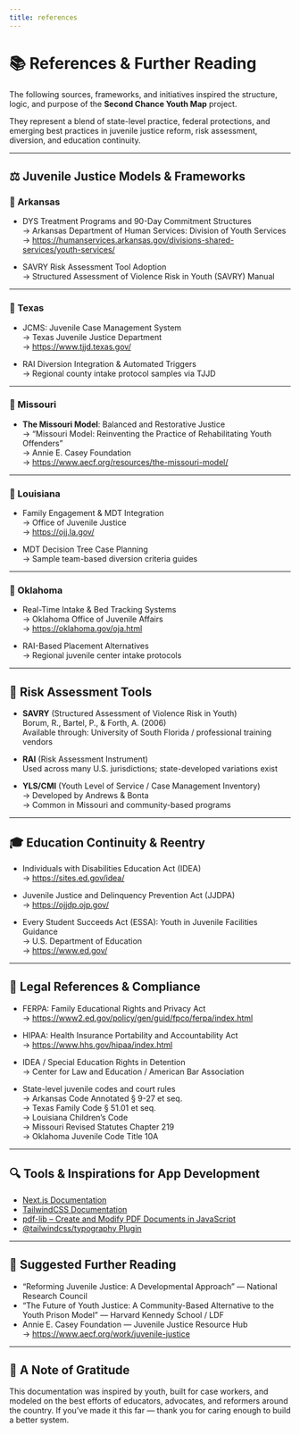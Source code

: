 ```yaml
---
title: references
---
```


# 📚 References & Further Reading

The following sources, frameworks, and initiatives inspired the structure, logic, and purpose of the **Second Chance Youth Map** project.

They represent a blend of state-level practice, federal protections, and emerging best practices in juvenile justice reform, risk assessment, diversion, and education continuity.

---

## ⚖️ Juvenile Justice Models & Frameworks

### 🔹 Arkansas
- DYS Treatment Programs and 90-Day Commitment Structures  
  → Arkansas Department of Human Services: Division of Youth Services  
  → https://humanservices.arkansas.gov/divisions-shared-services/youth-services/

- SAVRY Risk Assessment Tool Adoption  
  → Structured Assessment of Violence Risk in Youth (SAVRY) Manual

---

### 🔹 Texas
- JCMS: Juvenile Case Management System  
  → Texas Juvenile Justice Department  
  → https://www.tjjd.texas.gov/

- RAI Diversion Integration & Automated Triggers  
  → Regional county intake protocol samples via TJJD

---

### 🔹 Missouri
- **The Missouri Model**: Balanced and Restorative Justice  
  → “Missouri Model: Reinventing the Practice of Rehabilitating Youth Offenders”  
  → Annie E. Casey Foundation  
  → https://www.aecf.org/resources/the-missouri-model/

---

### 🔹 Louisiana
- Family Engagement & MDT Integration  
  → Office of Juvenile Justice  
  → https://ojj.la.gov/

- MDT Decision Tree Case Planning  
  → Sample team-based diversion criteria guides

---

### 🔹 Oklahoma
- Real-Time Intake & Bed Tracking Systems  
  → Oklahoma Office of Juvenile Affairs  
  → https://oklahoma.gov/oja.html

- RAI-Based Placement Alternatives  
  → Regional juvenile center intake protocols

---

## 📄 Risk Assessment Tools

- **SAVRY** (Structured Assessment of Violence Risk in Youth)  
  Borum, R., Bartel, P., & Forth, A. (2006)  
  Available through: University of South Florida / professional training vendors

- **RAI** (Risk Assessment Instrument)  
  Used across many U.S. jurisdictions; state-developed variations exist

- **YLS/CMI** (Youth Level of Service / Case Management Inventory)  
  → Developed by Andrews & Bonta  
  → Common in Missouri and community-based programs

---

## 🎓 Education Continuity & Reentry

- Individuals with Disabilities Education Act (IDEA)  
  → https://sites.ed.gov/idea/

- Juvenile Justice and Delinquency Prevention Act (JJDPA)  
  → https://ojjdp.ojp.gov/

- Every Student Succeeds Act (ESSA): Youth in Juvenile Facilities Guidance  
  → U.S. Department of Education  
  → https://www.ed.gov/

---

## 📜 Legal References & Compliance

- FERPA: Family Educational Rights and Privacy Act  
  → https://www2.ed.gov/policy/gen/guid/fpco/ferpa/index.html

- HIPAA: Health Insurance Portability and Accountability Act  
  → https://www.hhs.gov/hipaa/index.html

- IDEA / Special Education Rights in Detention  
  → Center for Law and Education / American Bar Association

- State-level juvenile codes and court rules  
  → Arkansas Code Annotated § 9-27 et seq.  
  → Texas Family Code § 51.01 et seq.  
  → Louisiana Children’s Code  
  → Missouri Revised Statutes Chapter 219  
  → Oklahoma Juvenile Code Title 10A

---

## 🔍 Tools & Inspirations for App Development

- [Next.js Documentation](https://nextjs.org/docs)
- [TailwindCSS Documentation](https://tailwindcss.com/docs)
- [pdf-lib – Create and Modify PDF Documents in JavaScript](https://pdf-lib.js.org/)
- [@tailwindcss/typography Plugin](https://github.com/tailwindlabs/tailwindcss-typography)

---

## 🧭 Suggested Further Reading

- “Reforming Juvenile Justice: A Developmental Approach” — National Research Council  
- “The Future of Youth Justice: A Community-Based Alternative to the Youth Prison Model” — Harvard Kennedy School / LDF  
- Annie E. Casey Foundation — Juvenile Justice Resource Hub  
  → https://www.aecf.org/work/juvenile-justice

---

## 🙏 A Note of Gratitude

This documentation was inspired by youth, built for case workers, and modeled on the best efforts of educators, advocates, and reformers around the country. If you’ve made it this far — thank you for caring enough to build a better system.

